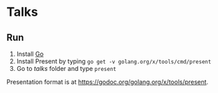 Talks
=====

Run
---
1. Install [Go](https://golang.org/dl)
2. Install Present by typing `go get -v golang.org/x/tools/cmd/present`
3. Go to _talks_ folder and type `present`

Presentation format is at https://godoc.org/golang.org/x/tools/present.
